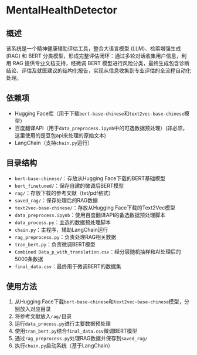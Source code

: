 # MentalHealthDetector

## 概述
该系统是一个精神健康辅助评估工具，整合大语言模型 (LLM)、检索增强生成 (RAG) 和 BERT 分类模型，形成完整评估闭环：通过多轮对话收集用户信息，利用 RAG 提供专业文档支持，经微调 BERT 模型进行风险分类，最终生成包含诊断结论、评估及就医建议的结构化报告，实现从信息收集到专业评估的全流程自动化处理。

## 依赖项
- Hugging Face库（用于下载`bert-base-chinese`和`text2vec-base-chinese`模型）
- 百度翻译API（用于`data_preprocess.ipynb`中的可选数据预处理）(非必须，这里使用的是豆包api来处理的原始文本)
- LangChain（支持`chain.py`运行）

## 目录结构
- `bert-base-chinese/`：存放从Hugging Face下载的BERT基础模型
- `bert_finetuned/`：保存自建的微调后BERT模型
- `rag/`：存放下载的参考文献（txt/pdf格式）
- `saved_rag/`：保存处理后的RAG数据
- `text2vec-base-chinese/`：存放从Hugging Face下载的Text2Vec模型
- `data_preprocess.ipynb`：使用百度翻译API的备选数据预处理脚本
- `data_process.py`：主选的数据预处理脚本
- `chain.py`：主程序，辅助LangChain运行
- `rag_preprocess.py`：负责处理RAG相关数据
- `tran_bert.py`：负责微调BERT模型
- `Combined Data_p_with_translation.csv`：经分层随机抽样和AI处理后的5000条数据
- `final_data.csv`：最终用于微调BERT的数据集

## 使用方法
1. 从Hugging Face下载`bert-base-chinese`和`text2vec-base-chinese`模型，分别放入对应目录
2. 将参考文献放入`rag/`目录
3. 运行`data_process.py`进行主要数据预处理
4. 使用`tran_bert.py`结合`final_data.csv`微调BERT模型
5. 通过`rag_preprocess.py`处理RAG数据并保存到`saved_rag/`
6. 执行`chain.py`启动系统（基于LangChain）
